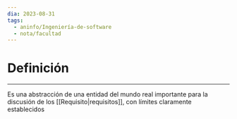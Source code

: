 ```yaml
---
dia: 2023-08-31
tags:
  - aninfo/Ingeniería-de-software
  - nota/facultad
---
```

# Definición
---
Es una abstracción de una entidad del mundo real importante para la discusión de los [[Requisito|requisitos]], con límites claramente establecidos